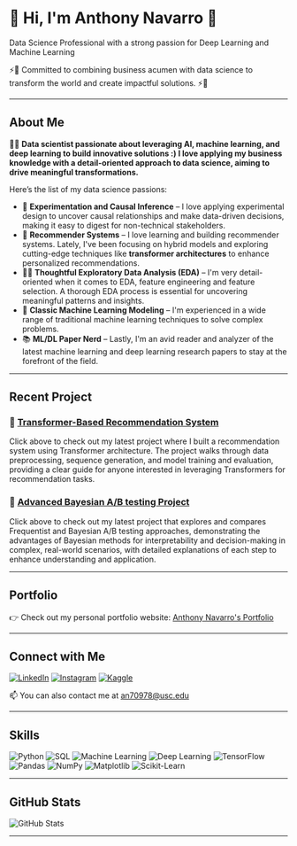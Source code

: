 <div align="left">
  <h1> 👋 Hi, I'm Anthony Navarro 👋</h1>
  <p>Data Science Professional with a strong passion for Deep Learning and Machine Learning</p>
  <p>⚡️🚀 Committed to combining business acumen with data science to transform the world and create impactful solutions. ⚡️🚀</p>
</div>

---

## About Me
👨‍💻 **Data scientist passionate about leveraging AI, machine learning, and deep learning to build innovative solutions :) I love applying my business knowledge with a detail-oriented approach to data science, aiming to drive meaningful transformations.**

Here’s the list of my data science passions:

- 🧪 **Experimentation and Causal Inference** – I love applying experimental design to uncover causal relationships and make data-driven decisions, making it easy to digest for non-technical stakeholders.
- 🔄 **Recommender Systems** – I love learning and building recommender systems. Lately, I've been focusing on hybrid models and exploring cutting-edge techniques like **transformer architectures** to enhance personalized recommendations.
- 🕵️‍♂️ **Thoughtful Exploratory Data Analysis (EDA)** – I'm very detail-oriented when it comes to EDA, feature engineering and feature selection. A thorough EDA process is essential for uncovering meaningful patterns and insights.
- 🤖 **Classic Machine Learning Modeling** – I'm experienced in a wide range of traditional machine learning techniques to solve complex problems.
- 📚 **ML/DL Paper Nerd** – Lastly, I'm an avid reader and analyzer of the latest machine learning and deep learning research papers to stay at the forefront of the field.

---
## Recent Project

### 📌 [Transformer-Based Recommendation System](https://github.com/anthonynavarro14/transformer_based_recommender_system)
Click above to check out my latest project where I built a recommendation system using Transformer architecture. The project walks through data preprocessing, sequence generation, and model training and evaluation, providing a clear guide for anyone interested in leveraging Transformers for recommendation tasks.

### 📌 [Advanced Bayesian A/B testing Project](https://github.com/anthonynavarro14/advanced_bayesian_ab_testing_project)
Click above to check out my latest project that explores and compares Frequentist and Bayesian A/B testing approaches, demonstrating the advantages of Bayesian methods for interpretability and decision-making in complex, real-world scenarios, with detailed explanations of each step to enhance understanding and application.


---
## Portfolio
👉 Check out my personal portfolio website: [Anthony Navarro's Portfolio](https://www.datascienceportfol.io/anthonynavarro)

---

## Connect with Me
[![LinkedIn](https://img.shields.io/badge/LinkedIn-blue?style=for-the-badge&logo=linkedin)](https://www.linkedin.com/in/anthonynavarro14/)
[![Instagram](https://img.shields.io/badge/Instagram-E4405F?style=for-the-badge&logo=instagram&logoColor=white)](https://www.instagram.com/antonnavarro/)
[![Kaggle](https://img.shields.io/badge/Kaggle-20BEFF?style=for-the-badge&logo=kaggle&logoColor=white)](https://www.kaggle.com/yourusername)

📫 You can also contact me at an70978@usc.edu

---

## Skills
![Python](https://img.shields.io/badge/Python-3776AB?style=for-the-badge&logo=python&logoColor=white)
![SQL](https://img.shields.io/badge/SQL-4479A1?style=for-the-badge&logo=sql&logoColor=white)
![Machine Learning](https://img.shields.io/badge/Machine_Learning-FF6F00?style=for-the-badge&logo=machine-learning&logoColor=white)
![Deep Learning](https://img.shields.io/badge/Deep_Learning-FF6F00?style=for-the-badge&logo=deep-learning&logoColor=white)
![TensorFlow](https://img.shields.io/badge/TensorFlow-FF6F00?style=for-the-badge&logo=tensorflow&logoColor=white)
![Pandas](https://img.shields.io/badge/Pandas-150458?style=for-the-badge&logo=pandas&logoColor=white)
![NumPy](https://img.shields.io/badge/NumPy-013243?style=for-the-badge&logo=numpy&logoColor=white)
![Matplotlib](https://img.shields.io/badge/Matplotlib-019875?style=for-the-badge&logo=matplotlib&logoColor=white)
![Scikit-Learn](https://img.shields.io/badge/Scikit_Learn-F7931E?style=for-the-badge&logo=scikit-learn&logoColor=white)

---

## GitHub Stats
![GitHub Stats](https://github-readme-stats.vercel.app/api?username=anthonynavarro14&show_icons=true&theme=dark)

---


<!--
**anthonynavarro14/anthonynavarro14** is a ✨ _special_ ✨ repository because its `README.md` (this file) appears on your GitHub profile.

Here are some ideas to get you started:

- 🔭 I’m currently working on ...
- 🌱 I’m currently learning ...
- 👯 I’m looking to collaborate on ...
- 🤔 I’m looking for help with ...
- 💬 Ask me about ...
- 📫 How to reach me: ...
- 😄 Pronouns: ...
- ⚡ Fun fact: ...
-->
